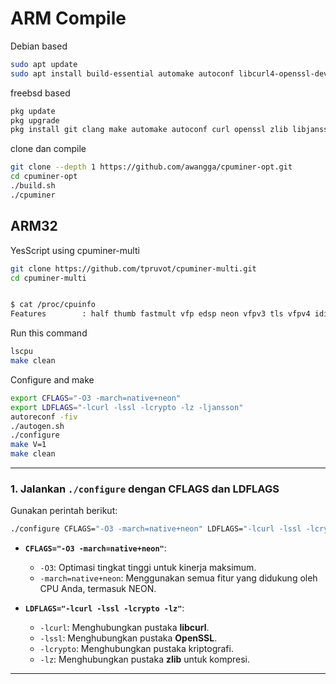 # ARM Compile
Debian based
```sh
sudo apt update
sudo apt install build-essential automake autoconf libcurl4-openssl-dev libssl-dev zlib1g-dev libjansson-dev libgmp-dev
```

freebsd based
```sh
pkg update
pkg upgrade
pkg install git clang make automake autoconf curl openssl zlib libjansson
```

clone dan compile

```sh
git clone --depth 1 https://github.com/awangga/cpuminer-opt.git
cd cpuminer-opt
./build.sh
./cpuminer
```


## ARM32

YesScript using cpuminer-multi

```sh
git clone https://github.com/tpruvot/cpuminer-multi.git
cd cpuminer-multi


$ cat /proc/cpuinfo
Features        : half thumb fastmult vfp edsp neon vfpv3 tls vfpv4 idiva idivt vfpd32 lpae evtstrm
```
Run this command
```sh
lscpu
make clean
```

Configure and make

```sh
export CFLAGS="-O3 -march=native+neon"
export LDFLAGS="-lcurl -lssl -lcrypto -lz -ljansson"
autoreconf -fiv
./autogen.sh
./configure
make V=1
make clean
```

---

### **1. Jalankan `./configure` dengan CFLAGS dan LDFLAGS**
Gunakan perintah berikut:
```bash
./configure CFLAGS="-O3 -march=native+neon" LDFLAGS="-lcurl -lssl -lcrypto -lz"
```

- **`CFLAGS="-O3 -march=native+neon"`**:
  - `-O3`: Optimasi tingkat tinggi untuk kinerja maksimum.
  - `-march=native+neon`: Menggunakan semua fitur yang didukung oleh CPU Anda, termasuk NEON.

- **`LDFLAGS="-lcurl -lssl -lcrypto -lz"`**:
  - `-lcurl`: Menghubungkan pustaka **libcurl**.
  - `-lssl`: Menghubungkan pustaka **OpenSSL**.
  - `-lcrypto`: Menghubungkan pustaka kriptografi.
  - `-lz`: Menghubungkan pustaka **zlib** untuk kompresi.

---
